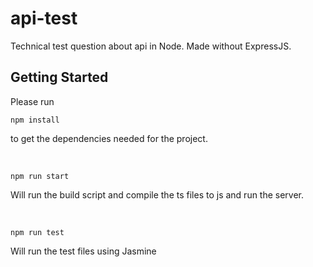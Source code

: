 # api-test
Technical test question about api in Node. Made without ExpressJS.

## Getting Started
Please run 
```
npm install
```
to get the dependencies needed for the project.

<br>

```
npm run start
```
Will run the build script and compile the ts files to js and run the server.

<br>

```
npm run test
```
Will run the test files using Jasmine